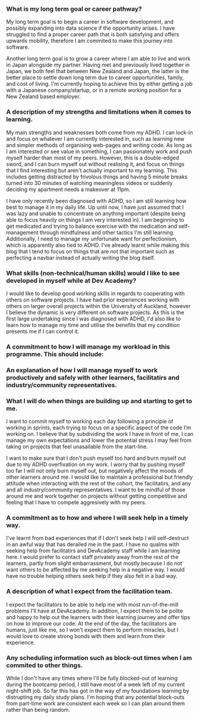 ### What is my long term goal or career pathway?

My long term goal is to begin a career in software development, and possibly expanding into data science if the opportunity arises.
I have struggled to find a proper career path that is both satisfying and offers upwards mobility, therefore I am commited to make this
journey into software.

Another long term goal is to grow a career where I am able to live and work in Japan alongside my partner. Having met and previously
lived together in Japan, we both feel that between New Zealand and Japan, the latter is the better place to settle down long term due
to career opportunities, family, and cost of living. I'm currently hoping to achieve this by either getting a job with a Japanese
company/startup, or in a remote working position for a New Zealand based employer.

### A description of my strengths and limitations when it comes to learning.

My main strengths and weaknesses both come from my ADHD. I can lock-in and focus on whatever I am currently interested in, such as learning
new and simpler methods of organising web-pages and writing code. As long as I am interested or see value in something, I can passionately
work and push myself harder than most of my peers. However, this is a double-edged sword, and I can burn myself out without realising it, and
focus on things that I find interesting but aren't actually important to my learning. This includes getting distracted by frivolous things
and having 5 minute breaks turned into 30 minutes of watching meaningless videos or suddenly deciding my apartment needs a makeover at 11pm.

I have only recently been diagnosed with ADHD, so I am still learning how best to manage it in my daily life. Up until now, I have just assumed
that I was lazy and unable to concentrate on anything important (despite being able to focus heavily on things I am very interested in). I am
beginning to get medicated and trying to balance exercise with the medication and self-management through mindfulness and other tactics I'm
still learning. Additionally, I need to manage my unfortunate want for perfectionism, which is apparently also tied to ADHD. I've already
learnt while making this blog that I tend to focus on things that are not that important such as perfecting a navbar instead of actually
writing the blog itself.

### What skills (non-technical/human skills) would I like to see developed in myself while at Dev Academy?

I would like to develop good working skills in regards to cooperating with others on software projects. I have had prior experiences working
with others on larger overall projects within the University of Auckland, however I believe the dynamic is very different on software projects.
As this is the first large undertaking since I was diagnosed with ADHD, I'd also like to learn how to manage my time and utilise the benefits
that my condition presents me if I can control it.

### A commitment to how I will manage my workload in this programme. This should include:
### An explanation of how I will manage myself to work productively and safely with other learners, facilitatirs and industry/community representatives.
### What I will do when things are building up and starting to get to me.

I want to commit myself to working each day following a principle of working in sprints, each trying to focus on a specific aspect of the code
I'm working on. I believe that by subdividing the work I have in front of me, I can manage my own expectations and lower the potential stress
I may feel from taking on projects that feel unasailable from the start-line.

I want to make sure that I don't push myself too hard and burn myself out due to my ADHD overfixation on my work. I worry that by pushing myself
too far I will not only burn myself out, but negatively affect the moods of other learners around me. I would like to maintain a professional
but friendly attitude when interacting with the rest of the cohort, the facilitatirs, and any and all industry/community representatives. I
want to be mindful of those around me and work together on projects without getting competitive and feeling that I have to compete aggresively
with my peers.

### A commitment as to how and where I will seek help in a timely way.

I've learnt from bad experiences that if I don't seek help I will self-destruct in an awful way that has derailed me in the past. I have no qualms
with seeking help from facilitatirs and DevAcademy staff while I am learning here. I would prefer to contact staff privately away from the rest of
the learners, partly from slight embarrassment, but mostly because I do not want others to be affected by me seeking help in a negative way. I
would have no trouble helping others seek help if they also felt in a bad way.

### A description of what I expect from the facilitation team.

I expect the facilitators to be able to help me with most run-of-the-mill problems I'll have at DevAcademy. In addition, I expect them to be polite
and happy to help out the learners with their learning journey and offer tips on how to improve our code. At the end of the day, the facilitators are humans, just like me, so I won't expect
them to perform miracles, but I would love to create strong bonds with them and learn from their
experience.

### Any scheduling information such as block-out times when I am commited to other things.

While I don't have any times where I'll be fully blocked-out of learning during the bootcamp period, I still have most of a week left of my current
night-shift job. So far this has got in the way of my foundations learning by distrupting my daily study plans. I'm hoping that any potential
block-outs from part-time work are consistent each week so I can plan around them rather than being random.

###